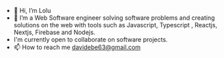 - 👋 Hi, I’m Lolu
- 👀 I’m a Web Software engineer solving software problems and creating solutions on the web with tools such as Javascript, Typescript , Reactjs, Nextjs, Firebase and Nodejs.
- I'm currently open to collaborate on software projects.  
- 📫 How to reach me davidebe63@gmail.com

<!---
thisdotLolu/thisdotLolu is a ✨ special ✨ repository because its `README.md` (this file) appears on your GitHub profile.
You can click the Preview link to take a look at your changes.
--->
